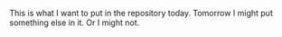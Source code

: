 This is what I want to put in the repository today. Tomorrow I might put something else in it. Or I might not.